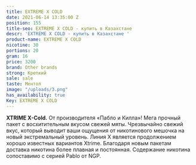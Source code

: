 ```yaml
---
title: EXTREME X COLD
date: 2021-06-14 13:35:00 Z
position: 155
title-seo: EXTREME X COLD - купить в Казахстане
descr: 'EXTREME X COLD - купить в Казахстане '
product-name: EXTREME X COLD
nicotine: 30
portions: 20
gram: 16
price: 3200
brand: Other brands
strong: Крепкий
sale: sale
taste: Ментол
image: "/uploads/3.png"
has_availability: true
Key: EXTREME X COLD
---
```


**XTRIME X-Cold.** От производителя «Пабло и Килла»! 
Мега прочный пакет с восхитительным вкусом свежей мяты.
Чрезвычайно свежий вкус, который выводит ваши ощущения от никотинового мешочка на новый экстремальный уровень. Линия X является продолжением хорошо известных вариантов Xtrime. Благодаря новым пакетам доставка никотина более плавная и постоянная. Содержание никотина сопоставимо с серией Pablo от NGP.
